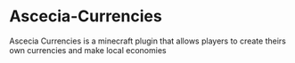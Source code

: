 # Ascecia-Currencies
Ascecia Currencies is a minecraft plugin that allows players to create theirs own currencies and make local economies
